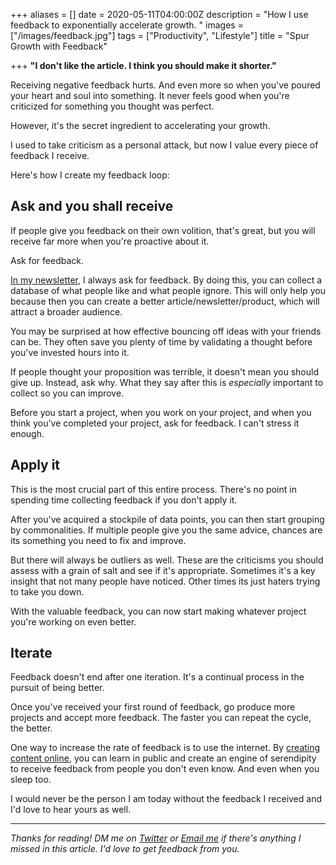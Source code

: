 +++
aliases = []
date = 2020-05-11T04:00:00Z
description = "How I use feedback to exponentially accelerate growth. "
images = ["/images/feedback.jpg"]
tags = ["Productivity", "Lifestyle"]
title = "Spur Growth with Feedback"

+++
**"I don't like the article. I think you should make it shorter."**

Receiving negative feedback hurts. And even more so when you've poured your heart and soul into something. It never feels good when you're criticized for something you thought was perfect.

However, it's the secret ingredient to accelerating your growth.

I used to take criticism as a personal attack, but now I value every piece of feedback I receive.

Here's how I create my feedback loop:

## Ask and you shall receive

If people give you feedback on their own volition, that's great, but you will receive far more when you're proactive about it.

Ask for feedback.

[In my newsletter](https://mondaymail.substack.com/), I always ask for feedback. By doing this, you can collect a database of what people like and what people ignore. This will only help you because then you can create a better article/newsletter/product, which will attract a broader audience.

You may be surprised at how effective bouncing off ideas with your friends can be. They often save you plenty of time by validating a thought before you've invested hours into it.

If people thought your proposition was terrible, it doesn't mean you should give up. Instead, ask why. What they say after this is _especially_ important to collect so you can improve.

Before you start a project, when you work on your project, and when you think you've completed your project, ask for feedback. I can't stress it enough.

## Apply it

This is the most crucial part of this entire process. There's no point in spending time collecting feedback if you don't apply it.

After you've acquired a stockpile of data points, you can then start grouping by commonalities. If multiple people give you the same advice, chances are its something you need to fix and improve.

But there will always be outliers as well. These are the criticisms you should assess with a grain of salt and see if it's appropriate. Sometimes it's a key insight that not many people have noticed. Other times its just haters trying to take you down.

With the valuable feedback, you can now start making whatever project you're working on even better.

## Iterate

Feedback doesn't end after one iteration. It's a continual process in the pursuit of being better.

Once you've received your first round of feedback, go produce more projects and accept more feedback. The faster you can repeat the cycle, the better.

One way to increase the rate of feedback is to use the internet. By [creating content online](https://www.andyjgao.com/blog/why-i-created-blog/), you can learn in public and create an engine of serendipity to receive feedback from people you don't even know. And even when you sleep too.

I would never be the person I am today without the feedback I received and I'd love to hear yours as well.

***

_Thanks for reading! DM me on_ [_Twitter_](https://twitter.com/AndyJGao) _or_ [_Email me_](mailto:hello@andyjgao.com) _if there's anything I missed in this article. I'd love to get feedback from you._